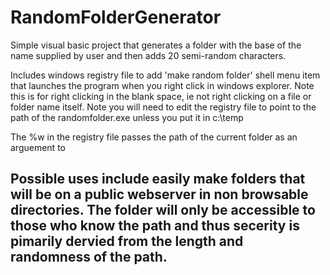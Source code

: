 # RandomFolderGenerator
Simple visual basic project that generates a folder with the base of the name supplied by user and then adds 20 semi-random characters.

Includes windows registry file to add 'make random folder' shell menu item that launches the program when you right click in windows explorer. Note this is for right clicking in the blank space, ie not right clicking on a file or folder name itself. Note you will need to edit the registry file to point to the path of the randomfolder.exe unless you put it in c:\temp

The %w in the registry file passes the path of the current folder as an arguement to 

## Possible uses include easily make folders that will be on a public webserver in non browsable directories. The folder will only be accessible to those who know the path and thus secerity is pimarily dervied from the length and randomness of the path. 


